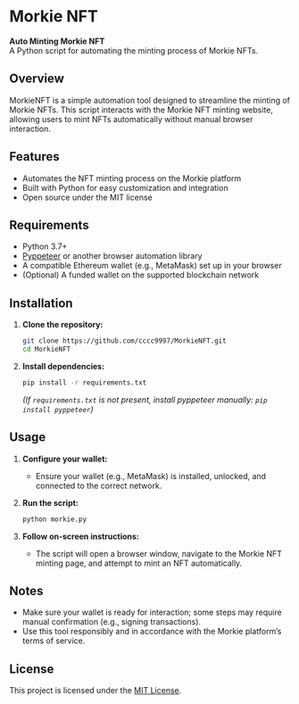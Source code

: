 
# Morkie NFT

**Auto Minting Morkie NFT**  
A Python script for automating the minting process of Morkie NFTs.

## Overview

MorkieNFT is a simple automation tool designed to streamline the minting of Morkie NFTs. This script interacts with the Morkie NFT minting website, allowing users to mint NFTs automatically without manual browser interaction.

## Features

- Automates the NFT minting process on the Morkie platform
- Built with Python for easy customization and integration
- Open source under the MIT license

## Requirements

- Python 3.7+
- [Pyppeteer](https://github.com/pyppeteer/pyppeteer) or another browser automation library
- A compatible Ethereum wallet (e.g., MetaMask) set up in your browser
- (Optional) A funded wallet on the supported blockchain network

## Installation

1. **Clone the repository:**
   ```bash
   git clone https://github.com/cccc9997/MorkieNFT.git
   cd MorkieNFT
   ```

2. **Install dependencies:**
   ```bash
   pip install -r requirements.txt
   ```
   *(If `requirements.txt` is not present, install pyppeteer manually: `pip install pyppeteer`)*

## Usage

1. **Configure your wallet:**
   - Ensure your wallet (e.g., MetaMask) is installed, unlocked, and connected to the correct network.

2. **Run the script:**
   ```bash
   python morkie.py
   ```

3. **Follow on-screen instructions:**
   - The script will open a browser window, navigate to the Morkie NFT minting page, and attempt to mint an NFT automatically.

## Notes

- Make sure your wallet is ready for interaction; some steps may require manual confirmation (e.g., signing transactions).
- Use this tool responsibly and in accordance with the Morkie platform’s terms of service.

## License

This project is licensed under the [MIT License](LICENSE).

